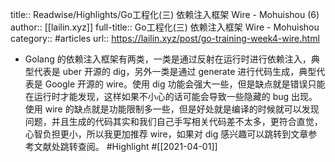 title:: Readwise/Highlights/Go工程化(三) 依赖注入框架 Wire - Mohuishou (6)
author:: [[lailin.xyz]]
full-title:: Go工程化(三) 依赖注入框架 Wire - Mohuishou
category:: #articles
url:: https://lailin.xyz/post/go-training-week4-wire.html

- Golang 的依赖注入框架有两类，一类是通过反射在运行时进行依赖注入，典型代表是 uber 开源的 dig，另外一类是通过 generate 进行代码生成，典型代表是 Google 开源的 wire。使用 dig 功能会强大一些，但是缺点就是错误只能在运行时才能发现，这样如果不小心的话可能会导致一些隐藏的 bug 出现。使用 wire 的缺点就是功能限制多一些，但是好处就是编译的时候就可以发现问题，并且生成的代码其实和我们自己手写相关代码差不太多，更符合直觉，心智负担更小，所以我更加推荐 wire，如果对 dig 感兴趣可以跳转到文章参考文献处跳转查阅。 #Highlight #[[2021-04-01]]